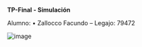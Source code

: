 **TP-Final - Simulación**

Alumno:
  •	Zallocco Facundo – Legajo: 79472

  
  ![image](https://user-images.githubusercontent.com/64712885/124201977-c853d000-daaf-11eb-852e-fb4e0e0ae68a.png)
